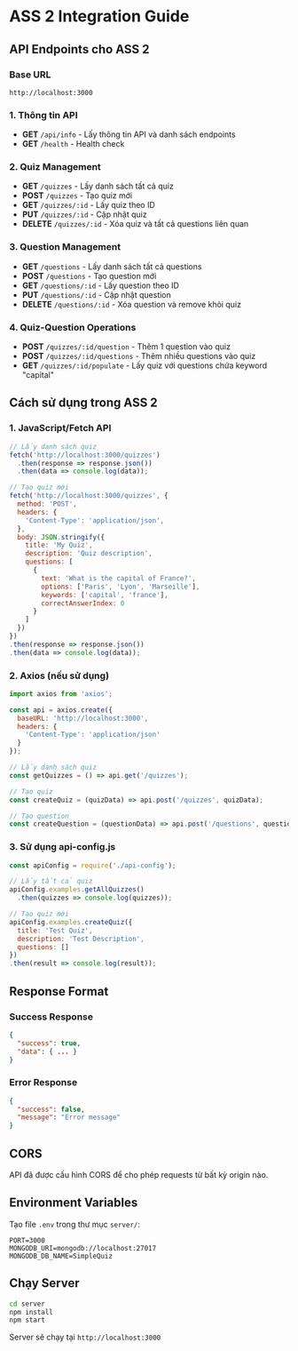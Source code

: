 # ASS 2 Integration Guide

## API Endpoints cho ASS 2

### Base URL
```
http://localhost:3000
```

### 1. Thông tin API
- **GET** `/api/info` - Lấy thông tin API và danh sách endpoints
- **GET** `/health` - Health check

### 2. Quiz Management
- **GET** `/quizzes` - Lấy danh sách tất cả quiz
- **POST** `/quizzes` - Tạo quiz mới
- **GET** `/quizzes/:id` - Lấy quiz theo ID
- **PUT** `/quizzes/:id` - Cập nhật quiz
- **DELETE** `/quizzes/:id` - Xóa quiz và tất cả questions liên quan

### 3. Question Management
- **GET** `/questions` - Lấy danh sách tất cả questions
- **POST** `/questions` - Tạo question mới
- **GET** `/questions/:id` - Lấy question theo ID
- **PUT** `/questions/:id` - Cập nhật question
- **DELETE** `/questions/:id` - Xóa question và remove khỏi quiz

### 4. Quiz-Question Operations
- **POST** `/quizzes/:id/question` - Thêm 1 question vào quiz
- **POST** `/quizzes/:id/questions` - Thêm nhiều questions vào quiz
- **GET** `/quizzes/:id/populate` - Lấy quiz với questions chứa keyword "capital"

## Cách sử dụng trong ASS 2

### 1. JavaScript/Fetch API
```javascript
// Lấy danh sách quiz
fetch('http://localhost:3000/quizzes')
  .then(response => response.json())
  .then(data => console.log(data));

// Tạo quiz mới
fetch('http://localhost:3000/quizzes', {
  method: 'POST',
  headers: {
    'Content-Type': 'application/json',
  },
  body: JSON.stringify({
    title: 'My Quiz',
    description: 'Quiz description',
    questions: [
      {
        text: 'What is the capital of France?',
        options: ['Paris', 'Lyon', 'Marseille'],
        keywords: ['capital', 'france'],
        correctAnswerIndex: 0
      }
    ]
  })
})
.then(response => response.json())
.then(data => console.log(data));
```

### 2. Axios (nếu sử dụng)
```javascript
import axios from 'axios';

const api = axios.create({
  baseURL: 'http://localhost:3000',
  headers: {
    'Content-Type': 'application/json'
  }
});

// Lấy danh sách quiz
const getQuizzes = () => api.get('/quizzes');

// Tạo quiz
const createQuiz = (quizData) => api.post('/quizzes', quizData);

// Tạo question
const createQuestion = (questionData) => api.post('/questions', questionData);
```

### 3. Sử dụng api-config.js
```javascript
const apiConfig = require('./api-config');

// Lấy tất cả quiz
apiConfig.examples.getAllQuizzes()
  .then(quizzes => console.log(quizzes));

// Tạo quiz mới
apiConfig.examples.createQuiz({
  title: 'Test Quiz',
  description: 'Test Description',
  questions: []
})
.then(result => console.log(result));
```

## Response Format

### Success Response
```json
{
  "success": true,
  "data": { ... }
}
```

### Error Response
```json
{
  "success": false,
  "message": "Error message"
}
```

## CORS
API đã được cấu hình CORS để cho phép requests từ bất kỳ origin nào.

## Environment Variables
Tạo file `.env` trong thư mục `server/`:
```
PORT=3000
MONGODB_URI=mongodb://localhost:27017
MONGODB_DB_NAME=SimpleQuiz
```

## Chạy Server
```bash
cd server
npm install
npm start
```

Server sẽ chạy tại `http://localhost:3000`
